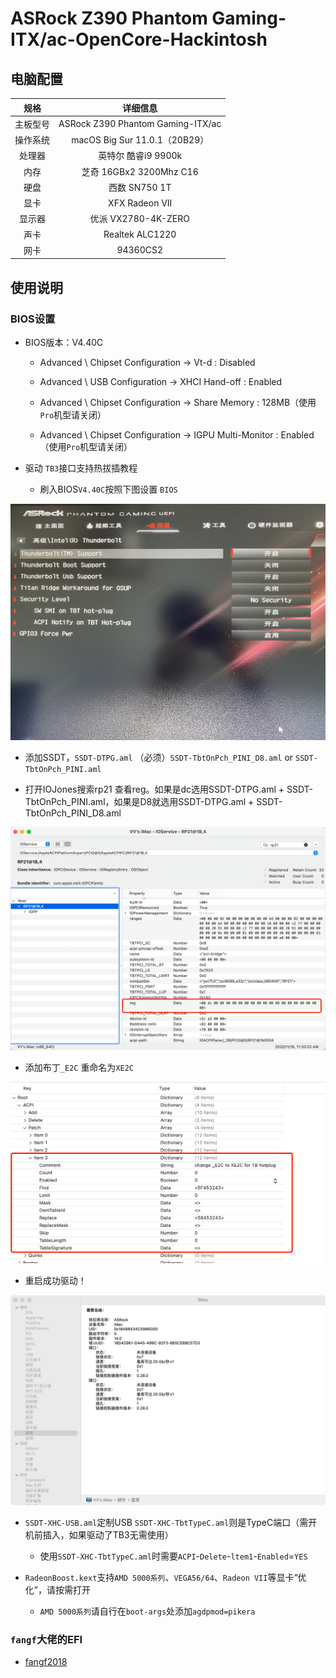 # ASRock Z390 Phantom Gaming- ITX/ac-OpenCore-Hackintosh


## 电脑配置
|规格 | 详细信息|
|:-: | :-:|
|主板型号| ASRock Z390 Phantom Gaming-ITX/ac |
|操作系统| macOS Big Sur 11.0.1（20B29） |
|处理器| 英特尔 酷睿i9 9900k |
|内存| 芝奇 16GBx2 3200Mhz C16 |
|硬盘| 西数 SN750 1T |
|显卡| XFX Radeon VII |
|显示器| 优派 VX2780-4K-ZERO |
|声卡| Realtek ALC1220 |
|网卡| 94360CS2 |

## 使用说明

### BIOS设置

- BIOS版本：V4.40C

  - Advanced \ Chipset Configuration → Vt-d : Disabled

  - Advanced \ USB Configuration → XHCI Hand-off : Enabled

  - Advanced \ Chipset Configuration → Share Memory : 128MB（使用`Pro`机型请关闭）

  - Advanced \ Chipset Configuration → IGPU Multi-Monitor : Enabled（使用`Pro`机型请关闭）
    
- 驱动 `TB3`接口支持热拔插教程

  - 刷入BIOS`V4.40C`按照下图设置 `BIOS`

![BIOS](Docs/IMG_2487.jpeg)

  - 添加SSDT，`SSDT-DTPG.aml` （必须）`SSDT-TbtOnPch_PINI_D8.aml` or `SSDT-TbtOnPch_PINI.aml`

  - 打开IOJones搜索rp21 查看reg。如果是dc选用SSDT-DTPG.aml + SSDT-TbtOnPch_PINI.aml，如果是D8就选用SSDT-DTPG.aml + SSDT-TbtOnPch_PINI_D8.aml

![IOJones](Docs/IMG_2488.png)

  - 添加布丁`_E2C` 重命名为`XE2C`
 
 ![添加布丁](Docs/IMG_2489.png)
 
  - 重启成功驱动！

![TB3](Docs/IMG_2490.png)

- `SSDT-XHC-USB.aml`定制USB `SSDT-XHC-TbtTypeC.aml`则是TypeC端口（需开机前插入，如果驱动了TB3无需使用）
  - 使用`SSDT-XHC-TbtTypeC.aml`时需要`ACPI`-`Delete`-`ltem1`-`Enabled`=`YES`
  
- `RadeonBoost.kext`支持`AMD 5000系列`、`VEGA56/64`、`Radeon VII`等显卡“优化”，请按需打开
  - `AMD 5000系列`请自行在`boot-args`处添加`agdpmod=pikera`
  
### `fangf`大佬的EFI
 
  - [fangf2018](https://github.com/fangf2018/ASRock-Z390-Phantom-ITX-OpenCore-Hackintosh)
  


